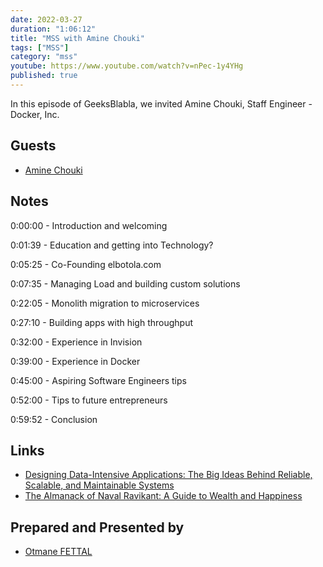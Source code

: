 ```yaml
---
date: 2022-03-27
duration: "1:06:12"
title: "MSS with Amine Chouki"
tags: ["MSS"]
category: "mss"
youtube: https://www.youtube.com/watch?v=nPec-1y4YHg
published: true
---
```


In this episode of GeeksBlabla, we invited Amine Chouki, Staff Engineer - Docker, Inc.

## Guests

- [Amine Chouki](https://www.linkedin.com/in/aminechouki)

## Notes

0:00:00 - Introduction and welcoming

0:01:39 - Education and getting into Technology?

0:05:25 - Co-Founding elbotola.com

0:07:35 - Managing Load and building custom solutions

0:22:05 - Monolith migration to microservices

0:27:10 - Building apps with high throughput

0:32:00 - Experience in Invision

0:39:00 - Experience in Docker

0:45:00 - Aspiring Software Engineers tips

0:52:00 - Tips to future entrepreneurs

0:59:52 - Conclusion

## Links

- [Designing Data-Intensive Applications: The Big Ideas Behind Reliable, Scalable, and Maintainable Systems](https://www.amazon.com/Designing-Data-Intensive-Applications-Reliable-Maintainable/dp/1449373321)
- [The Almanack of Naval Ravikant: A Guide to Wealth and Happiness](https://www.amazon.com/Almanack-Naval-Ravikant-Wealth-Happiness-ebook/dp/B08FF8MTM6)

## Prepared and Presented by

- [Otmane FETTAL](https://twitter.com/ofettal)
